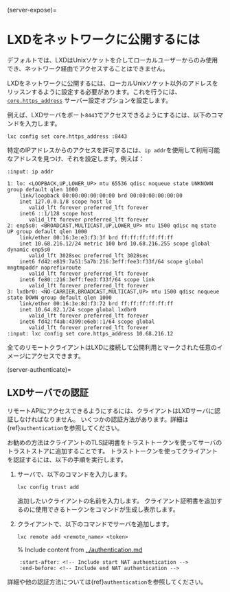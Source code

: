 (server-expose)=
# LXDをネットワークに公開するには

デフォルトでは、LXDはUnixソケットを介してローカルユーザーからのみ使用でき、ネットワーク経由でアクセスすることはできません。

LXDをネットワークに公開するには、ローカルUnixソケット以外のアドレスをリッスンするように設定する必要があります。これを行うには、[`core.https_address`](server) サーバー設定オプションを設定します。

例えば、LXDサーバをポート`8443`でアクセスできるようにするには、以下のコマンドを入力します。

    lxc config set core.https_address :8443

特定のIPアドレスからのアクセスを許可するには、`ip addr`を使用して利用可能なアドレスを見つけ、それを設定します。例えば：

```{terminal}
:input: ip addr

1: lo: <LOOPBACK,UP,LOWER_UP> mtu 65536 qdisc noqueue state UNKNOWN group default qlen 1000
    link/loopback 00:00:00:00:00:00 brd 00:00:00:00:00:00
    inet 127.0.0.1/8 scope host lo
       valid_lft forever preferred_lft forever
    inet6 ::1/128 scope host
       valid_lft forever preferred_lft forever
2: enp5s0: <BROADCAST,MULTICAST,UP,LOWER_UP> mtu 1500 qdisc mq state UP group default qlen 1000
    link/ether 00:16:3e:e3:f3:3f brd ff:ff:ff:ff:ff:ff
    inet 10.68.216.12/24 metric 100 brd 10.68.216.255 scope global dynamic enp5s0
       valid_lft 3028sec preferred_lft 3028sec
    inet6 fd42:e819:7a51:5a7b:216:3eff:fee3:f33f/64 scope global mngtmpaddr noprefixroute
       valid_lft forever preferred_lft forever
    inet6 fe80::216:3eff:fee3:f33f/64 scope link
       valid_lft forever preferred_lft forever
3: lxdbr0: <NO-CARRIER,BROADCAST,MULTICAST,UP> mtu 1500 qdisc noqueue state DOWN group default qlen 1000
    link/ether 00:16:3e:8d:f3:72 brd ff:ff:ff:ff:ff:ff
    inet 10.64.82.1/24 scope global lxdbr0
       valid_lft forever preferred_lft forever
    inet6 fd42:f4ab:4399:e6eb::1/64 scope global
       valid_lft forever preferred_lft forever
:input: lxc config set core.https_address 10.68.216.12
```

全てのリモートクライアントはLXDに接続して公開利用とマークされた任意のイメージにアクセスできます。

(server-authenticate)=
## LXDサーバでの認証

リモートAPIにアクセスできるようにするには、クライアントはLXDサーバに認証しなければなりません。
いくつかの認証方法があります。詳細は{ref}`authentication`を参照してください。

お勧めの方法はクライアントのTLS証明書をトラストトークンを使ってサーバのトラストストアに追加することです。
トラストトークンを使ってクライアントを認証するには、以下の手順を実行します。

1. サーバで、以下のコマンドを入力します。

       lxc config trust add

   追加したいクライアントの名前を入力します。
   クライアント証明書を追加するのに使用できるトークンをコマンドが生成し表示します。
1. クライアントで、以下のコマンドでサーバを追加します。

       lxc remote add <remote_name> <token>

   % Include content from [../authentication.md](../authentication.md)
```{include} ../authentication.md
    :start-after: <!-- Include start NAT authentication -->
    :end-before: <!-- Include end NAT authentication -->
```

詳細や他の認証方法については{ref}`authentication`を参照してください。
